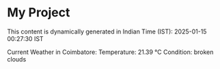 # My Project

This content is dynamically generated in Indian Time (IST): 2025-01-15 00:27:30 IST


Current Weather in Coimbatore:
Temperature: 21.39 °C
Condition: broken clouds
